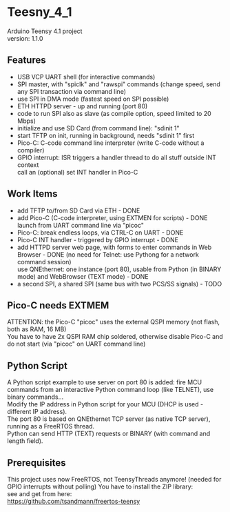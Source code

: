# Teesny_4_1
 Arduino Teensy 4.1 project<br>
 version: 1.1.0

## Features
- USB VCP UART shell (for interactive commands)
- SPI master, with "spiclk" and "rawspi" commands (change speed, send any SPI transaction via command line)
- use SPI in DMA mode (fastest speed on SPI possible)
- ETH HTTPD server - up and running (port 80)
- code to run SPI also as slave (as compile option, speed limited to 20 Mbps)
- initialize and use SD Card (from command line): "sdinit 1"
- start TFTP on init, running in background, needs "sdinit 1" first
- Pico-C: C-code command line interpreter (write C-code without a compiler)
- GPIO interrupt: ISR triggers a handler thread to do all stuff outside INT context<br>
  call an (optional) set INT handler in Pico-C

## Work Items
- add TFTP to/from SD Card via ETH - DONE
- add Pico-C (C-code interpreter, using EXTMEN for scripts) - DONE<br>
  launch from UART command line via "picoc"
- Pico-C: break endless loops, via CTRL-C on UART - DONE
- Pico-C INT handler - triggered by GPIO interrupt - DONE
- add HTTPD server web page, with forms to enter commands in Web Browser - DONE 
  (no need for Telnet: use Pythong for a network command session)<br>
  use QNEthernet: one instance (port 80), usable from Python (in BINARY mode) and WebBrowser (TEXT mode) - DONE
- a second SPI, a shared SPI (same bus with two PCS/SS signals) - TODO

## Pico-C needs EXTMEM
ATTENTION: the Pico-C "picoc" uses the external QSPI memory (not flash, both as RAM, 16 MB)<br>
You have to have 2x QSPI RAM chip soldered, otherwise disable Pico-C and do not start (via "picoc" on UART command line)

## Python Script
A Python script example to use server on port 80 is added: fire MCU commands from
an interactive Python command loop (like TELNET), use binary commands...<br>
Modify the IP address in Python script for your MCU (DHCP is used - different IP address).<br>
The port 80 is based on QNEthernet TCP server (as native TCP server), running as a FreeRTOS thread.<br>
Python can send HTTP (TEXT) requests or BINARY (with command and length field).

## Prerequisites
This project uses now FreeRTOS, not TeensyThreads anymore! (needed for GPIO interrupts without polling)
You have to install the ZIP library:<br>
see and get from here:<br>
https://github.com/tsandmann/freertos-teensy

